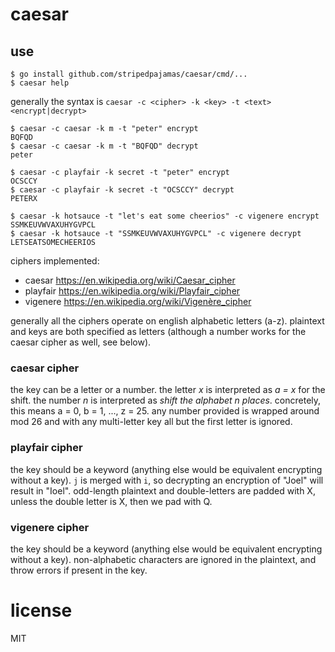 # caesar

## use
```shell
$ go install github.com/stripedpajamas/caesar/cmd/...
$ caesar help
```

generally the syntax is `caesar -c <cipher> -k <key> -t <text> <encrypt|decrypt>`

```shell
$ caesar -c caesar -k m -t "peter" encrypt
BQFQD
$ caesar -c caesar -k m -t "BQFQD" decrypt
peter

$ caesar -c playfair -k secret -t "peter" encrypt
OCSCCY
$ caesar -c playfair -k secret -t "OCSCCY" decrypt
PETERX

$ caesar -k hotsauce -t "let's eat some cheerios" -c vigenere encrypt
SSMKEUVWVAXUHYGVPCL
$ caesar -k hotsauce -t "SSMKEUVWVAXUHYGVPCL" -c vigenere decrypt
LETSEATSOMECHEERIOS
```


ciphers implemented:
- caesar https://en.wikipedia.org/wiki/Caesar_cipher
- playfair https://en.wikipedia.org/wiki/Playfair_cipher
- vigenere https://en.wikipedia.org/wiki/Vigenère_cipher

generally all the ciphers operate on english alphabetic letters (a-z). plaintext and keys are both specified as letters (although a number works for the caesar cipher as well, see below).

### caesar cipher
the key can be a letter or a number. the letter _x_ is interpreted as _a = x_ for the shift. the number _n_ is interpreted as _shift the alphabet n places_. concretely, this means a = 0, b = 1, ..., z = 25. any number provided is wrapped around mod 26 and with any multi-letter key all but the first letter is ignored.

### playfair cipher
the key should be a keyword (anything else would be equivalent encrypting without a key). `j` is merged with `i`, so decrypting an encryption of "Joel" will result in "Ioel". odd-length plaintext and double-letters are padded with X, unless the double letter is X, then we pad with Q.

### vigenere cipher
the key should be a keyword (anything else would be equivalent encrypting without a key). non-alphabetic characters are ignored in the plaintext, and throw errors if present in the key.

# license
MIT
